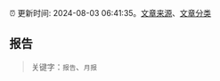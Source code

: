 :alarm_clock: 更新时间: 2024-08-03 06:41:35。[文章来源](/README.md)、[文章分类](/TAGS.md)

## 报告


> 关键字：`报告`、`月报`



